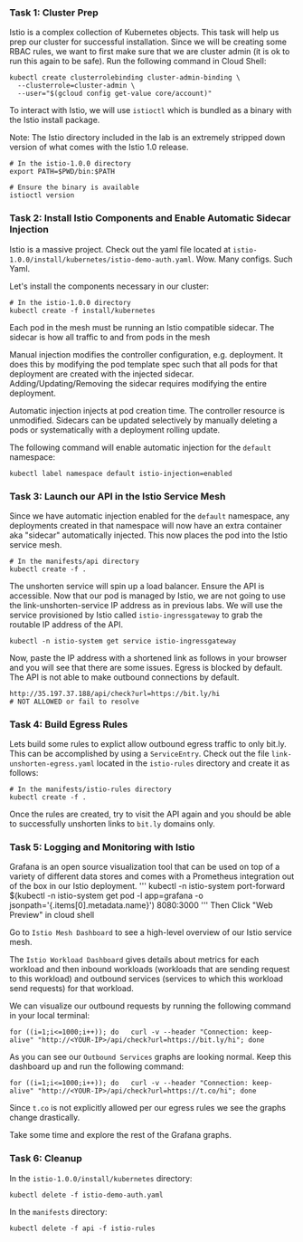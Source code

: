 ### Task 1: Cluster Prep
Istio is a complex collection of Kubernetes objects. This task will help us prep our cluster for successful installation. Since we will be creating some RBAC rules, we want to first make sure that we are cluster admin (it is ok to run this again to be safe). Run the following command in Cloud Shell:
```
kubectl create clusterrolebinding cluster-admin-binding \
  --clusterrole=cluster-admin \
  --user="$(gcloud config get-value core/account)"
```

To interact with Istio, we will use `istioctl` which is bundled as a binary with the Istio install package. 

Note: The Istio directory included in the lab is an extremely stripped down version of what comes with the Istio 1.0 release.
```
# In the istio-1.0.0 directory
export PATH=$PWD/bin:$PATH

# Ensure the binary is available
istioctl version
```

### Task 2: Install Istio Components and Enable Automatic Sidecar Injection
Istio is a massive project. Check out the yaml file located at `istio-1.0.0/install/kubernetes/istio-demo-auth.yaml`. Wow. Many configs. Such Yaml.

Let's install the components necessary in our cluster:
```
# In the istio-1.0.0 directory 
kubectl create -f install/kubernetes
```
Each pod in the mesh must be running an Istio compatible sidecar. The sidecar is how all traffic to and from pods in the mesh

Manual injection modifies the controller configuration, e.g. deployment. It does this by modifying the pod template spec such that all pods for that deployment are created with the injected sidecar. Adding/Updating/Removing the sidecar requires modifying the entire deployment.

Automatic injection injects at pod creation time. The controller resource is unmodified. Sidecars can be updated selectively by manually deleting a pods or systematically with a deployment rolling update.

The following command will enable automatic injection for the `default` namespace:
```
kubectl label namespace default istio-injection=enabled
```

### Task 3: Launch our API in the Istio Service Mesh
Since we have automatic injection enabled for the `default` namespace, any deployments created in that namespace will now have an extra container aka "sidecar" automatically injected. This now places the pod into the Istio service mesh.
```
# In the manifests/api directory
kubectl create -f .
```
The unshorten service will spin up a load balancer. Ensure the API is accessible. Now that our pod is managed by Istio, we are not going to use the link-unshorten-service IP address as in previous labs. We will use the service provisioned by Istio called `istio-ingressgateway` to grab the routable IP address of the API.
```
kubectl -n istio-system get service istio-ingressgateway
```

Now, paste the IP address with a shortened link as follows in your browser and you will see that there are some issues. Egress is blocked by default. The API is not able to make outbound connections by default.
```
http://35.197.37.188/api/check?url=https://bit.ly/hi
# NOT ALLOWED or fail to resolve 
```

### Task 4: Build Egress Rules
Lets build some rules to explict allow outbound egress traffic to only bit.ly. This can be accomplished by using a `ServiceEntry`. Check out the file `link-unshorten-egress.yaml` located in the `istio-rules` directory and create it as follows:

```
# In the manifests/istio-rules directory
kubectl create -f .
```

Once the rules are created, try to visit the API again and you should be able to successfully unshorten links to `bit.ly` domains only. 

### Task 5: Logging and Monitoring with Istio

Grafana is an open source visualization tool that can be used on top of a variety of different data stores and comes with a Prometheus integration out of the box in our Istio deployment.
'''
kubectl -n istio-system port-forward $(kubectl -n istio-system get pod -l app=grafana -o jsonpath='{.items[0].metadata.name}') 8080:3000
'''
Then Click "Web Preview" in cloud shell

Go to `Istio Mesh Dashboard` to see a high-level overview of our Istio service mesh.

The `Istio Workload Dashboard`  gives details about metrics for each workload and then inbound workloads (workloads that are sending request to this workload) and outbound services (services to which this workload send requests) for that workload.

We can visualize our outbound requests by running the following command in your local terminal:
```
for ((i=1;i<=1000;i++)); do   curl -v --header "Connection: keep-alive" "http://<YOUR-IP>/api/check?url=https://bit.ly/hi"; done
```

As you can see our `Outbound Services` graphs are looking normal. Keep this dashboard up and run the following command:

```
for ((i=1;i<=1000;i++)); do   curl -v --header "Connection: keep-alive" "http://<YOUR-IP>/api/check?url=https://t.co/hi"; done
```

Since `t.co` is not explicitly allowed per our egress rules we see the graphs change drastically.

Take some time and explore the rest of the Grafana graphs.

### Task 6: Cleanup
In the `istio-1.0.0/install/kubernetes` directory:
```
kubectl delete -f istio-demo-auth.yaml
```

In the `manifests` directory:
```
kubectl delete -f api -f istio-rules
```
